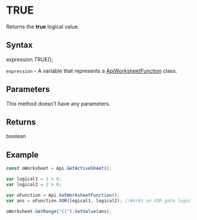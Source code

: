 # TRUE

Returns the **true** logical value.

## Syntax

expression.TRUE();

`expression` - A variable that represents a [ApiWorksheetFunction](../ApiWorksheetFunction.md) class.

## Parameters

This method doesn't have any parameters.

## Returns

boolean

## Example



```javascript
const oWorksheet = Api.GetActiveSheet();

var logical1 = 1 > 0;
var logical2 = 2 > 0;

var oFunction = Api.GetWorksheetFunction();
var ans = oFunction.XOR(logical1, logical2); //Works on XOR gate logic

oWorksheet.GetRange("C1").SetValue(ans);

```
